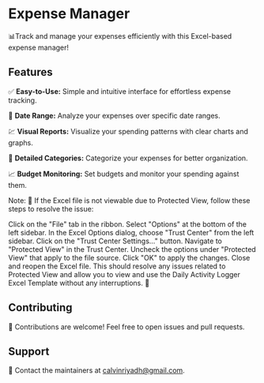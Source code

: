 # Expense Manager
📊Track and manage your expenses efficiently with this Excel-based expense manager!

## Features

✅ **Easy-to-Use:** Simple and intuitive interface for effortless expense tracking.

📅 **Date Range:** Analyze your expenses over specific date ranges.

💹 **Visual Reports:** Visualize your spending patterns with clear charts and graphs.

📑 **Detailed Categories:** Categorize your expenses for better organization.

📈 **Budget Monitoring:** Set budgets and monitor your spending against them.


Note: 🛑 If the Excel file is not viewable due to Protected View, follow these steps to resolve the issue:

Click on the "File" tab in the ribbon.
Select "Options" at the bottom of the left sidebar.
In the Excel Options dialog, choose "Trust Center" from the left sidebar.
Click on the "Trust Center Settings..." button.
Navigate to "Protected View" in the Trust Center.
Uncheck the options under "Protected View" that apply to the file source.
Click "OK" to apply the changes.
Close and reopen the Excel file.
This should resolve any issues related to Protected View and allow you to view and use the Daily Activity Logger Excel Template without any interruptions. 🚀


## Contributing
🤝 Contributions are welcome! Feel free to open issues and pull requests.

## Support

📧 Contact the maintainers at calvinriyadh@gmail.com.
